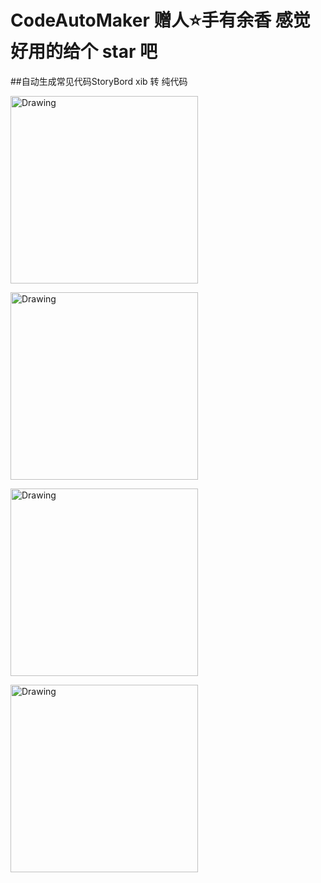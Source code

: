 # CodeAutoMaker   赠人⭐️手有余香  感觉好用的给个 star 吧

##自动生成常见代码StoryBord   xib 转 纯代码





<img src="https://github.com/xiongcaichang/CodeAutoMaker/blob/master/IMAGES/1.png" alt="Drawing" width="300px" />

>

<img src="https://github.com/xiongcaichang/CodeAutoMaker/blob/master/IMAGES/2.png" alt="Drawing" width="300px" />

>

<img src="https://github.com/xiongcaichang/CodeAutoMaker/blob/master/IMAGES/3.png" alt="Drawing" width="300px" />

> 

<img src="https://github.com/xiongcaichang/CodeAutoMaker/blob/master/IMAGES/4.png" alt="Drawing" width="300px" />

>
